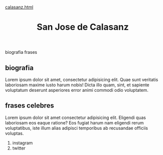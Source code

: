 [calasanz.html](https://github.com/user-attachments/files/21778333/calasanz.html)
<!DOCTYPE html>
<html lang="en">
<head>
    <meta charset="UTF-8">
    <meta http-equiv="X-UA-COMPATIBLE" content="IE-edge">
    <meta name="viewport" content="width=device-width, initial-scale=1.0">
    <title>Document</title>
    <link rel="stylesheet" href="./calasanz.css">
</head>
<body>
    <header>
        <h1>San Jose de Calasanz</h1>
    </header>
    <nav class="oscuro">
        <a>biografia</a>
        <a>frases</a>
    </nav>
    <main>
        <section id="biografia">
            <h2>biografia</h2>
        <p>Lorem ipsum dolor sit amet, consectetur adipisicing elit. Quae sunt veritatis laboriosam maxime iusto harum nobis! Dicta illo quam, sint, et sapiente voluptatum deserunt asperiores error animi commodi odio voluptatem.</p>
        </section>
        <section id="frases">
            <h2>frases celebres</h2>
            <p>Lorem ipsum dolor sit amet consectetur adipisicing elit. Eligendi quas laboriosam eos eaque ratione? Eos fugiat harum nam eligendi rerum voluptatibus, iste illum alias adipisci temporibus ab recusandae officiis voluptas.</p>
        </section>
    </main>
    <footer class="oscuro">
        <ol>
            <li>instagram</li>
            <li>twitter</li>
        </ol>
    </footer>
</body>
</html>
